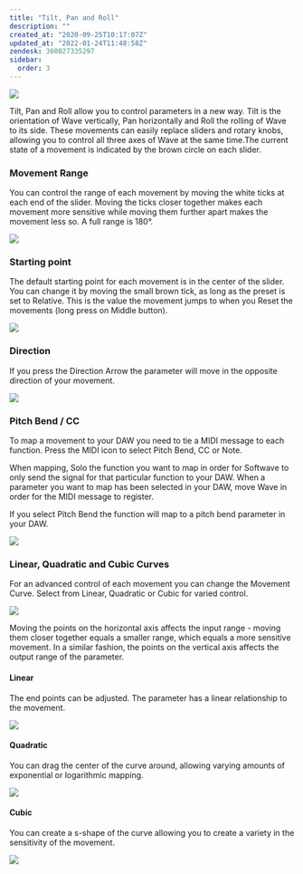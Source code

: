 ```yaml
---
title: "Tilt, Pan and Roll"
description: ""
created_at: "2020-09-25T10:17:07Z"
updated_at: "2022-01-24T11:48:58Z"
zendesk: 360027335297
sidebar:
  order: 3
---
```


![](../../../../assets/images/article_360013644897_image_0.png)

Tilt, Pan and Roll allow you to control parameters in a new way. Tilt is the orientation of Wave vertically, Pan horizontally and Roll the rolling of Wave to its side. These movements can easily replace sliders and rotary knobs, allowing you to control all three axes of Wave at the same time.The current state of a movement is indicated by the brown circle on each slider.

### Movement Range

You can control the range of each movement by moving the white ticks at each end of the slider. Moving the ticks closer together makes each movement more sensitive while moving them further apart makes the movement less so. A full range is 180°.

![](../../../../assets/images/article_360013644897_image_1.gif)

### Starting point

The default starting point for each movement is in the center of the slider. You can change it by moving the small brown tick, as long as the preset is set to Relative. This is the value the movement jumps to when you Reset the movements (long press on Middle button).

![](../../../../assets/images/article_360013644897_image_2.gif)

### Direction

If you press the Direction Arrow the parameter will move in the opposite direction of your movement.

![](../../../../assets/images/article_360013644897_image_3.gif)

### Pitch Bend / CC

To map a movement to your DAW you need to tie a MIDI message to each function. Press the MIDI icon to select Pitch Bend, CC or Note.

When mapping, Solo the function you want to map in order for Softwave to only send the signal for that particular function to your DAW. When a parameter you want to map has been selected in your DAW, move Wave in order for the MIDI message to register.

If you select Pitch Bend the function will map to a pitch bend parameter in your DAW.

![](../../../../assets/images/article_360013644897_image_4.gif)

### Linear, Quadratic and Cubic Curves

For an advanced control of each movement you can change the Movement Curve. Select from Linear, Quadratic or Cubic for varied control.

![](../../../../assets/images/article_360013644897_image_5.gif)

Moving the points on the horizontal axis affects the input range - moving them closer together equals a smaller range, which equals a more sensitive movement. In a similar fashion, the points on the vertical axis affects the output range of the parameter.

#### **Linear**

The end points can be adjusted. The parameter has a linear relationship to the movement.

![](../../../../assets/images/article_360013644897_image_6.gif)

#### **Quadratic**

You can drag the center of the curve around, allowing varying amounts of exponential or logarithmic mapping.

![](../../../../assets/images/article_360013644897_image_7.gif)

#### **Cubic**

You can create a s-shape of the curve allowing you to create a variety in the sensitivity of the movement.

![](../../../../assets/images/article_360013644897_image_8.gif)
